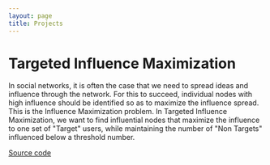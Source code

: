 ```yaml
---
layout: page
title: Projects
---
```


# Targeted Influence Maximization
In social networks, it is often the case that we need to spread ideas and influence through the network. For this to succeed, individual nodes with high influence should be identified so as to maximize the influence spread. This is the Influence Maximization problem. In Targeted Influence Maximization, we want to find influential nodes that maximize the influence to one set of "Target" users, while maintaining the number of "Non Targets" influenced below a threshold number.

<a href="https://github.com/madhavanrp/InfluenceMaximization" target="_blank">Source code</a>
